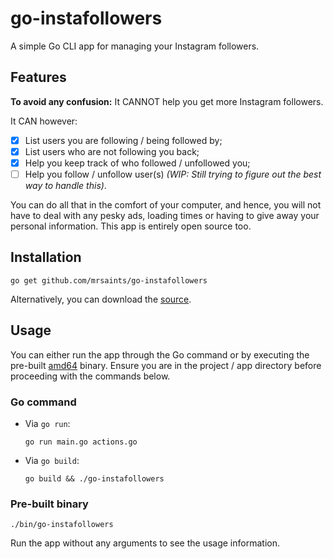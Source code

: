 # go-instafollowers

A simple Go CLI app for managing your Instagram followers.


## Features

**To avoid any confusion:** It CANNOT help you get more Instagram followers.

It CAN however:

- [x] List users you are following / being followed by;
- [x] List users who are not following you back;
- [x] Help you keep track of who followed / unfollowed you;
- [ ] Help you follow / unfollow user(s) _(WIP: Still trying to figure out the best way to handle this)_.

You can do all that in the comfort of your computer, and hence, you will not have to deal with any pesky ads, loading times or having to give away your personal information. This app is entirely open source too.


## Installation

```shell
go get github.com/mrsaints/go-instafollowers
```

Alternatively, you can download the [source][].


## Usage

You can either run the app through the Go command or by executing the pre-built [amd64][] binary. Ensure you are in the project / app directory before proceeding with the commands below.

### Go command

- Via `go run`:

    ```shell
    go run main.go actions.go
    ```

- Via `go build`:

    ```shell
    go build && ./go-instafollowers
    ```

### Pre-built binary

```shell
./bin/go-instafollowers
```

Run the app without any arguments to see the usage information.


[source]: https://github.com/MrSaints/go-steamwebapi/archive/master.zip
[amd64]: https://github.com/MrSaints/go-instafollowers/tree/master/bin